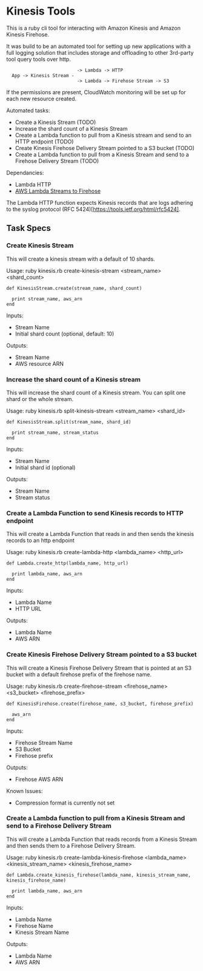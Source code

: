 # Kinesis Tools

This is a ruby cli tool for interacting with Amazon Kinesis and Amazon Kinesis Firehose.

It was build to be an automated tool for setting up new applications with a full
logging solution that includes storage and offloading to other 3rd-party tool
query tools over http.

                              -> Lambda -> HTTP  
      App -> Kinesis Stream -
                              -> Lambda -> Firehose Stream -> S3

If the permissions are present, CloudWatch monitoring will be set up for each new resource created.

Automated tasks:
- Create a Kinesis Stream (TODO)
- Increase the shard count of a Kinesis Stream
- Create a Lambda function to pull from a Kinesis stream and send to an HTTP
    endpoint (TODO)
- Create Kinesis Firehose Delivery Stream pointed to a S3 bucket (TODO)
- Create a Lambda function to pull from a Kinesis Stream and send to a Firehose
    Delivery Stream (TODO)

Dependancies:
- Lambda HTTP
- [AWS Lambda Streams to Firehose](https://github.com/awslabs/lambda-streams-to-firehose)

The Lambda HTTP function expects Kinesis records that are logs adhering to
  the syslog protocol (RFC 5424)[https://tools.ietf.org/html/rfc5424].

## Task Specs

### Create Kinesis Stream
This will create a kinesis stream with a default of 10 shards.

Usage: ruby kinesis.rb create-kinesis-stream <stream_name> <shard_count>

```
def KinesisStream.create(stream_name, shard_count)

  print stream_name, aws_arn
end

```
Inputs:
- Stream Name
- Initial shard count (optional, default: 10)

Outputs:
- Stream Name
- AWS resource ARN

### Increase the shard count of a Kinesis stream
This will increase the shard count of a Kinesis stream. You can split one shard or the whole stream.

Usage: ruby kinesis.rb split-kinesis-stream <stream_name> <shard_id>

```
def KinesisStream.split(stream_name, shard_id)

  print stream_name, stream_status
end
```

Inputs:
- Stream Name
- Initial shard id (optional)

Outputs:
- Stream Name
- Stream status

### Create a Lambda Function to send Kinesis records to HTTP endpoint
This will create a Lambda Function that reads in and then sends the kinesis records to an http endpoint

Usage: ruby kinesis.rb create-lambda-http <lambda_name> <http_url>

```
def Lambda.create_http(lambda_name, http_url)

  print lambda_name, aws_arn
end
```

Inputs:
- Lambda Name
- HTTP URL

Outputs:
- Lambda Name
- AWS ARN

### Create Kinesis Firehose Delivery Stream pointed to a S3 bucket
This will create a Kinesis Firehose Delivery Stream that is pointed at an S3 bucket with a default firehose prefix of the firehose name.

Usage: ruby kinesis.rb create-firehose-stream <firehose_name> <s3_bucket> <firehose_prefix>

```
def KinesisFirehose.create(firehose_name, s3_bucket, firehose_prefix)

  aws_arn
end
```

Inputs:
- Firehose Stream Name
- S3 Bucket
- Firehose prefix

Outputs:
- Firehose AWS ARN

Known Issues:
- Compression format is currently not set

### Create a Lambda function to pull from a Kinesis Stream and send to a Firehose Delivery Stream
This will create a Lambda Function that reads records from a Kinesis Stream and then sends them to a Firehose Delivery Stream.

Usage: ruby kinesis.rb create-lambda-kinesis-firehose <lambda_name> <kinesis_stream_name> <kinesis_firehose_name>

```
def Lambda.create_kinesis_firehose(lambda_name, kinesis_stream_name, kinesis_firehose_name)

  print lambda_name, aws_arn
end
```

Inputs:
- Lambda Name
- Firehose Name
- Kinesis Stream Name

Outputs:
- Lambda Name
- AWS ARN
